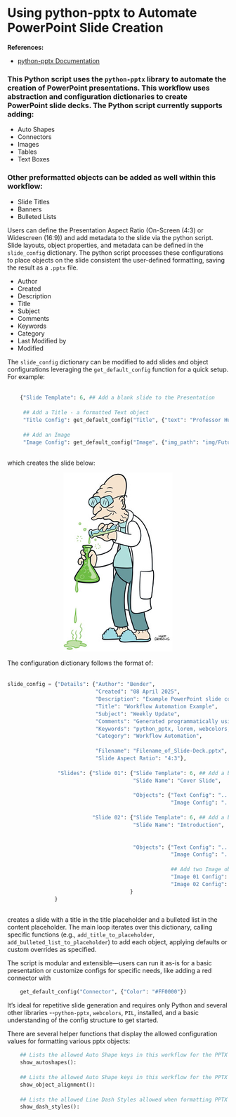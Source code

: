 # Using python-pptx to Automate PowerPoint Slide Creation

**References:**
* [python-pptx Documentation](https://python-pptx.readthedocs.io/en/latest/index.html)

### This Python script uses the `python-pptx` library to automate the creation of PowerPoint presentations. This workflow uses abstraction and configuration dictionaries to create PowerPoint slide decks. The Python script currently supports adding:

* Auto Shapes
* Connectors
* Images
* Tables
* Text Boxes

### Other preformatted objects can be added as well within this workflow:

* Slide Titles
* Banners
* Bulleted Lists

Users can define the Presentation Aspect Ratio  (On-Screen (4:3) or Widescreen (16:9)) and add metadata to the slide via the python script. Slide layouts, object properties, and metadata can be defined in the `slide_config` dictionary. The python script processes these configurations to place objects on the slide consistent the user-defined formatting, saving the result as a `.pptx` file.

* Author
* Created
* Description
* Title
* Subject
* Comments
* Keywords
* Category
*  Last Modified by
*  Modified

The `slide_config` dictionary can be modified to add slides and object configurations leveraging the `get_default_config` function for a quick setup. For example:

```python
    
    {"Slide Template": 6, ## Add a blank slide to the Presentation 

     ## Add a Title - a formatted Text object
     "Title Config": get_default_config("Title", {"text": "Professor Hubert J. Farnsworth"}),

     ## Add an Image
     "Image Config": get_default_config("Image", {"img_path": "img/FuturamaProfessorFarnsworth.png"})}
    
```
which creates the slide below:

<center><img src="img/FuturamaProfessorFarnsworth.png"></center>

The configuration dictionary follows the format of:

```python

slide_config = {"Details": {"Author": "Bender",
                            "Created": "08 April 2025",
                            "Description": "Example PowerPoint slide configuration.",
                            "Title": "Workflow Automation Example",
                            "Subject": "Weekly Update",
                            "Comments": "Generated programmatically using python-pptx",
                            "Keywords": "python_pptx, lorem, webcolors, PIL, dateutil, re, pandas, copy",
                            "Category": "Workflow Automation",
                            
                            "Filename": "Filename_of_Slide-Deck.pptx",     ## Filename of Created PowerPoint Slide Deck
                            "Slide Aspect Ratio": "4:3"},                  ## On-Screen Layout / Widescreen is "16:9"

                "Slides": {"Slide 01": {"Slide Template": 6, ## Add a blank slide to the Presentation
                                        "Slide Name": "Cover Slide",

                                        "Objects": {"Text Config": "...",
                                                    "Image Config": "..."},

                           "Slide 02": {"Slide Template": 6, ## Add a blank slide to the Presentation
                                        "Slide Name": "Introduction",


                                        "Objects": {"Text Config": "...",
                                                    "Image Config": "..."},

                                                    ## Add two Image objects
                                                    "Image 01 Config": "...",
                                                    "Image 02 Config": "..."}
                                       }
               }
            
```

creates a slide with a title in the title placeholder and a bulleted list in the content placeholder. The main loop iterates over this dictionary, calling specific functions (e.g., `add_title_to_placeholder`, `add_bulleted_list_to_placeholder`) to add each object, applying defaults or custom overrides as specified.

The script is modular and extensible—users can run it as-is for a basic presentation or customize configs for specific needs, like adding a red connector with 

```python
    get_default_config("Connector", {"Color": "#FF0000"})
```    

It’s ideal for repetitive slide generation and requires only Python and several other libraries --`python-pptx`, `webcolors`, `PIL`, installed, and a basic understanding of the config structure to get started.

There are several helper functions that display the allowed configuration values for formatting various pptx objects:

```python
    ## Lists the allowed Auto Shape keys in this workflow for the PPTX Auto Shape Objects
    show_autoshapes():
    
    ## Lists the allowed Auto Shape keys in this workflow for the PPTX Auto Shape Objects
    show_object_alignment():

    ## Lists the allowed Line Dash Styles allowed when formatting PPTX Line Objects
    show_dash_styles():
```
